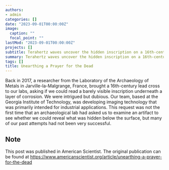 ```yaml
---
authors:
- admin
categories: []
date: "2023-09-01T00:00:00Z"
image:
  caption: ""
  focal_point: ""
lastMod: "2023-09-01T00:00:00Z"
projects: []
subtitle: Terahertz waves uncover the hidden inscription on a 16th-century lead cross.
summary: Terahertz waves uncover the hidden inscription on a 16th-century lead cross.
tags: []
title: Unearthing a Prayer for the Dead
---
```


Back in 2017, a researcher from the Laboratory of the Archaeology of Metals in Jarville-la-Malgrange, France, brought a 16th-century lead cross to our labs, asking if we could read a barely visible inscription underneath a layer of corrosion. We were intrigued but dubious. Our team, based at the Georgia Institute of Technology, was developing imaging technology that was primarily intended for industrial applications. This request was not the first time that an archaeological lab had asked us to examine an artifact to see whether we could reveal what was hidden below the surface, but many of our past attempts had not been very successful.


## Note
This post was published in American Scientist. The original publication can be found at https://www.americanscientist.org/article/unearthing-a-prayer-for-the-dead

